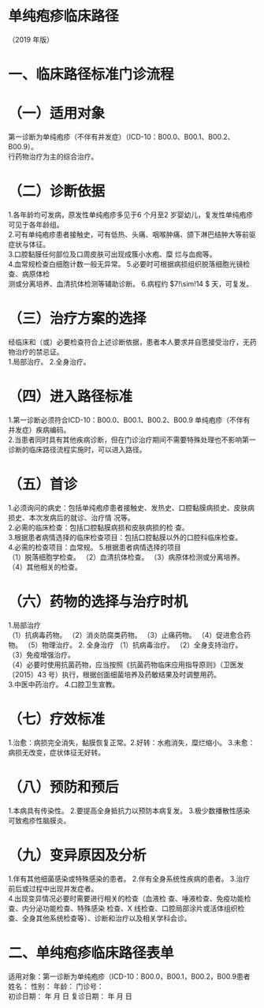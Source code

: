 # 单纯疱疹临床路径  
（2019 年版）  
# 一、临床路径标准门诊流程  
# （一）适用对象  
第一诊断为单纯疱疹（不伴有并发症）（ICD-10：B00.0、B00.1、B00.2、B00.9）。  
行药物治疗为主的综合治疗。  
# （二）诊断依据  
1.各年龄均可发病，原发性单纯疱疹多见于6 个月至2 岁婴幼儿，复发性单纯疱疹可见于各年龄组。  
2.可有单纯疱疹患者接触史，可有低热、头痛、咽喉肿痛、颌下淋巴结肿大等前驱症状与体征。  
3.口腔黏膜任何部位及口周皮肤可出现成簇小水疱、糜 烂与血痂等。  
4.血常规检查白细胞计数一般无异常。  5.必要时可根据病损组织脱落细胞光镜检查、病原体检  
测或分离培养、血清抗体检测等辅助诊断。 6.病程约 $7\!\sim\!14 $ 天，可复发。  
# （三）治疗方案的选择  
经临床和（或）必要检查符合上述诊断依据，患者本人要求并自愿接受治疗，无药物治疗的禁忌证。  
1.局部治疗。 2.全身治疗。  
# （四）进入路径标准  
1.第一诊断必须符合ICD-10：B00.0、B00.1、B00.2、B00.9 单纯疱疹（不伴有并发症）疾病编码。  
2.当患者同时具有其他疾病诊断，但在门诊治疗期间不需要特殊处理也不影响第一诊断的临床路径流程实施时，可以进入路径。  
# （五）首诊  
1.必须询问的病史：包括单纯疱疹患者接触史、发热史、口腔黏膜病损史、皮肤病损史、本次发病后的就诊、治疗情 况等。  
2.必需的临床检查：包括口腔黏膜病损和皮肤病损的检 查。  
3.根据患者病情选择的临床检查项目：包括口腔黏膜以外的口腔科临床检查。  
4.必需的检查项目：血常规。 5.根据患者病情选择的项目  
（1）脱落细胞学检查。 （2）血清抗体检查。 （3）病原体检测或分离培养。  （4）其他相关的检查。  
# （六）药物的选择与治疗时机  
1.局部治疗  
（1）抗病毒药物。 （2）消炎防腐类药物。 （3）止痛药物。 （4）促进愈合药物。 （5）物理治疗。 2. 全身治疗 （1）抗病毒治疗。 （2）全身支持治疗。 （3）免疫增强治疗。  
（4）必要时使用抗菌药物，应当按照《抗菌药物临床应用指导原则》（卫医发〔2015〕43 号）执行，根据创面细菌培养及药敏结果及时调整用药。  
3.中医中药治疗。 4.口腔卫生宣教。  
# （七）疗效标准  
1.治愈：病损完全消失，黏膜恢复正常。2.好转：水疱消失，糜烂缩小。 3.未愈：病损无改变，症状体征无好转。  
# （八）预防和预后  
1.本病具有传染性。 2.要提高全身抵抗力以预防本病复发。 3.极少数播散性感染可致疱疹性脑膜炎。  
# （九）变异原因及分析  
1.伴有其他细菌感染或特殊感染的患者。 2.伴有全身系统性疾病的患者。 3.治疗前后或过程中出现并发症者。  
4.出现变异情况必要时需要进行相关的检查（血液检 查、唾液检查、免疫功能检查、内分泌功能检查、特殊感染 检查、X 线检查、口腔局部涂片或活体组织检查、全身其他系统检查等）、诊断和治疗以及相关学科会诊。  
# 二、单纯疱疹临床路径表单  
适用对象：第一诊断为单纯疱疹（ICD-10：B00.0，B00.1，B00.2，B00.9患者姓名：           性别：    年龄：    门诊号：  
初诊日期：    年   月   日                复诊日期：   年  月   日  
